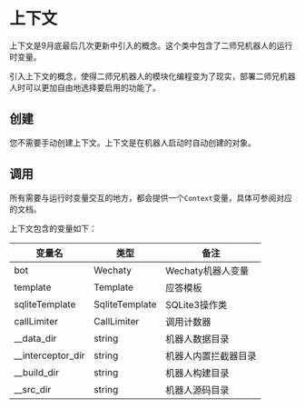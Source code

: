 # 上下文

上下文是9月底最后几次更新中引入的概念。这个类中包含了二师兄机器人的运行时变量。

引入上下文的概念，使得二师兄机器人的模块化编程变为了现实，部署二师兄机器人时可以更加自由地选择要启用的功能了。

## 创建

您不需要手动创建上下文。上下文是在机器人启动时自动创建的对象。

## 调用

所有需要与运行时变量交互的地方，都会提供一个`Context`变量，具体可参阅对应的文档。

上下文包含的变量如下：

| 变量名            | 类型           | 备注                 |
| ----------------- | -------------- | -------------------- |
| bot               | Wechaty        | Wechaty机器人变量    |
| template          | Template       | 应答模板             |
| sqliteTemplate    | SqliteTemplate | SQLite3操作类        |
| callLimiter       | CallLimiter    | 调用计数器           |
| __data_dir        | string         | 机器人数据目录       |
| __interceptor_dir | string         | 机器人内置拦截器目录 |
| __build_dir       | string         | 机器人构建目录       |
| __src_dir         | string         | 机器人源码目录       |
